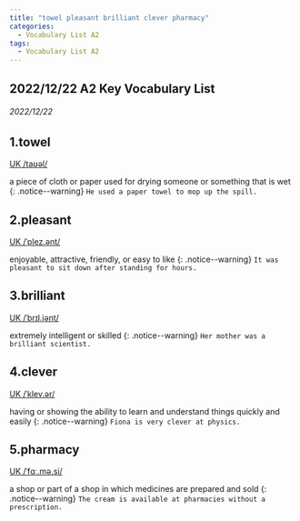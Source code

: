 ```yaml
---
title: "towel pleasant brilliant clever pharmacy"
categories:
  - Vocabulary List A2
tags:
  - Vocabulary List A2
---
```

## 2022/12/22 A2 Key Vocabulary List 

###### 2022/12/22
## 1.towel &nbsp;&nbsp;&nbsp;&nbsp;&nbsp;&nbsp;     
[UK  /taʊəl/](https://dictionary.cambridge.org/zht/%E8%A9%9E%E5%85%B8/%E8%8B%B1%E8%AA%9E-%E6%BC%A2%E8%AA%9E-%E7%B9%81%E9%AB%94/towel)

a piece of cloth or paper used for drying someone or something that is wet
{: .notice--warning}
`He used a paper towel to mop up the spill.` 


<!---------------------------------------------------------->


## 2.pleasant &nbsp;&nbsp;&nbsp;&nbsp;&nbsp;&nbsp;     

[UK  /ˈplez.ənt/](https://dictionary.cambridge.org/zht/%E8%A9%9E%E5%85%B8/%E8%8B%B1%E8%AA%9E-%E6%BC%A2%E8%AA%9E-%E7%B9%81%E9%AB%94/pleasant)

enjoyable, attractive, friendly, or easy to like
{: .notice--warning}
`It was pleasant to sit down after standing for hours.` 


<!---------------------------------------------------------->


## 3.brilliant &nbsp;&nbsp;&nbsp;&nbsp;&nbsp;&nbsp;     

[UK  /ˈbrɪl.jənt/](https://dictionary.cambridge.org/zht/%E8%A9%9E%E5%85%B8/%E8%8B%B1%E8%AA%9E-%E6%BC%A2%E8%AA%9E-%E7%B9%81%E9%AB%94/brilliant)

extremely intelligent or skilled
{: .notice--warning}
`Her mother was a brilliant scientist.` 


<!---------------------------------------------------------->


## 4.clever &nbsp;&nbsp;&nbsp;&nbsp;&nbsp;&nbsp;     

[UK  /ˈklev.ər/](https://dictionary.cambridge.org/zht/%E8%A9%9E%E5%85%B8/%E8%8B%B1%E8%AA%9E-%E6%BC%A2%E8%AA%9E-%E7%B9%81%E9%AB%94/clever)

having or showing the ability to learn and understand things quickly and easily
{: .notice--warning}
`Fiona is very clever at physics.` 


<!---------------------------------------------------------->


## 5.pharmacy &nbsp;&nbsp;&nbsp;&nbsp;&nbsp;&nbsp;     

[UK  /ˈfɑː.mə.si/](https://dictionary.cambridge.org/zht/%E8%A9%9E%E5%85%B8/%E8%8B%B1%E8%AA%9E-%E6%BC%A2%E8%AA%9E-%E7%B9%81%E9%AB%94/pharmacy)

a shop or part of a shop in which medicines are prepared and sold
{: .notice--warning}
`The cream is available at pharmacies without a prescription.` 


<!---------------------------------------------------------->
